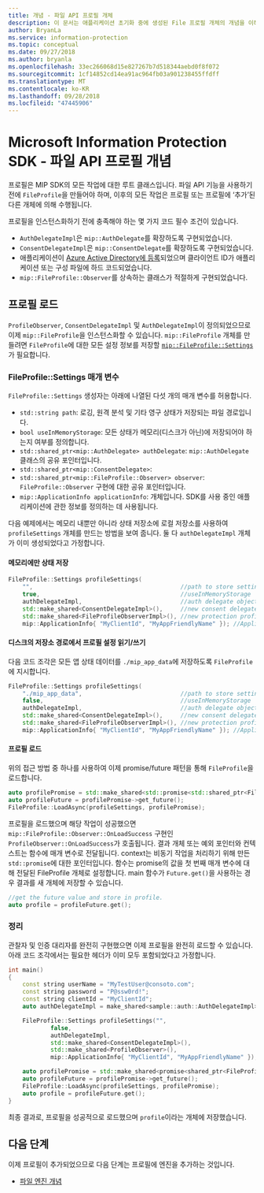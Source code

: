 ```yaml
---
title: 개념 - 파일 API 프로필 개체
description: 이 문서는 애플리케이션 초기화 중에 생성된 File 프로필 개체의 개념을 이해하는 데 도움이 됩니다.
author: BryanLa
ms.service: information-protection
ms.topic: conceptual
ms.date: 09/27/2018
ms.author: bryanla
ms.openlocfilehash: 33ec266068d15e827267b7d518344aebd0f8f072
ms.sourcegitcommit: 1cf14852cd14ea91ac964fb03a901238455ffdff
ms.translationtype: MT
ms.contentlocale: ko-KR
ms.lasthandoff: 09/28/2018
ms.locfileid: "47445906"
---
```

# <a name="microsoft-information-protection-sdk---file-api-profile-concepts"></a>Microsoft Information Protection SDK - 파일 API 프로필 개념

프로필은 MIP SDK의 모든 작업에 대한 루트 클래스입니다. 파일 API 기능을 사용하기 전에 `FileProfile`을 만들어야 하며, 이후의 모든 작업은 프로필 또는 프로필에 ‘추가’된 다른 개체에 의해 수행됩니다.

프로필을 인스턴스화하기 전에 충족해야 하는 몇 가지 코드 필수 조건이 있습니다.

- `AuthDelegateImpl`은 `mip::AuthDelegate`를 확장하도록 구현되었습니다.
- `ConsentDelegateImpl`은 `mip::ConsentDelegate`를 확장하도록 구현되었습니다.
- 애플리케이션이 [Azure Active Directory에 등록](/azure/active-directory/develop/quickstart-v1-integrate-apps-with-azure-ad.md)되었으며 클라이언트 ID가 애플리케이션 또는 구성 파일에 하드 코드되었습니다. 
- `mip::FileProfile::Observer`를 상속하는 클래스가 적절하게 구현되었습니다.

## <a name="load-a-profile"></a>프로필 로드

`ProfileObserver`, `ConsentDelegateImpl` 및 `AuthDelegateImpl`이 정의되었으므로 이제 `mip::FileProfile`을 인스턴스화할 수 있습니다. `mip::FileProfile` 개체를 만들려면 `FileProfile`에 대한 모든 설정 정보를 저장할 [`mip::FileProfile::Settings`](reference/class_mip_fileprofile_settings.md)가 필요합니다.

### <a name="fileprofilesettings-parameters"></a>FileProfile::Settings 매개 변수

`FileProfile::Settings` 생성자는 아래에 나열된 다섯 개의 매개 변수를 허용합니다.

- `std::string path`: 로깅, 원격 분석 및 기타 영구 상태가 저장되는 파일 경로입니다.
- `bool useInMemoryStorage`: 모든 상태가 메모리(디스크가 아닌)에 저장되어야 하는지 여부를 정의합니다.
- `std::shared_ptr<mip::AuthDelegate> authDelegate`: `mip::AuthDelegate` 클래스의 공유 포인터입니다. 
- `std::shared_ptr<mip::ConsentDelegate>`: 
- `std::shared_ptr<mip::FileProfile::Observer> observer`: `FileProfile::Observer` 구현에 대한 공유 포인터입니다.
- `mip::ApplicationInfo applicationInfo`: 개체입니다. SDK를 사용 중인 애플리케이션에 관한 정보를 정의하는 데 사용됩니다.

다음 예제에서는 메모리 내뿐만 아니라 상태 저장소에 로컬 저장소를 사용하여 `profileSettings` 개체를 만드는 방법을 보여 줍니다. 둘 다 `authDelegateImpl` 개체가 이미 생성되었다고 가정합니다.

#### <a name="store-state-in-memory-only"></a>메모리에만 상태 저장

```cpp
FileProfile::Settings profileSettings(
    "",                                          //path to store settings
    true,                                        //useInMemoryStorage
    authDelegateImpl,                            //auth delegate object
    std::make_shared<ConsentDelegateImpl>(),     //new consent delegate
    std::make_shared<FileProfileObserverImpl>(), //new protection profile observer
    mip::ApplicationInfo{ "MyClientId", "MyAppFriendlyName" }); //ApplicationInfo object
```

#### <a name="readwrite-profile-settings-from-storage-path-on-disk"></a>디스크의 저장소 경로에서 프로필 설정 읽기/쓰기

다음 코드 조각은 모든 앱 상태 데이터를 `./mip_app_data`에 저장하도록 `FileProfile`에 지시합니다.

```cpp
FileProfile::Settings profileSettings(
    "./mip_app_data",                            //path to store settings
    false,                                       //useInMemoryStorage
    authDelegateImpl,                            //auth delegate object
    std::make_shared<ConsentDelegateImpl>(),     //new consent delegate
    std::make_shared<FileProfileObserverImpl>(), //new protection profile observer
    mip::ApplicationInfo{ "MyClientId", "MyAppFriendlyName" }); //ApplicationInfo object
```

#### <a name="load-the-profile"></a>프로필 로드

위의 접근 방법 중 하나를 사용하여 이제 promise/future 패턴을 통해 `FileProfile`을 로드합니다.

```cpp
auto profilePromise = std::make_shared<std::promise<std::shared_ptr<FileProfile>>>();
auto profileFuture = profilePromise->get_future();
FileProfile::LoadAsync(profileSettings, profilePromise);
```

프로필을 로드했으며 해당 작업이 성공했으면 `mip::FileProfile::Observer::OnLoadSuccess` 구현인 `ProfileObserver::OnLoadSuccess`가 호출됩니다. 결과 개체 또는 예외 포인터와 컨텍스트는 함수에 매개 변수로 전달됩니다. context는 비동기 작업을 처리하기 위해 만든 `std::promise`에 대한 포인터입니다. 함수는 promise의 값을 첫 번째 매개 변수에 대해 전달된 FileProfile 개체로 설정합니다. main 함수가 `Future.get()`을 사용하는 경우 결과를 새 개체에 저장할 수 있습니다.

```cpp
//get the future value and store in profile. 
auto profile = profileFuture.get();
```

### <a name="putting-it-together"></a>정리

관찰자 및 인증 대리자를 완전히 구현했으면 이제 프로필을 완전히 로드할 수 있습니다. 아래 코드 조각에서는 필요한 헤더가 이미 모두 포함되었다고 가정합니다.

```cpp
int main()
{
    const string userName = "MyTestUser@consoto.com";
    const string password = "P@ssw0rd!";
    const string clientId = "MyClientId";
    auto authDelegateImpl = make_shared<sample::auth::AuthDelegateImpl>(userName, password, clientId);

    FileProfile::Settings profileSettings("",
            false,
            authDelegateImpl,
            std::make_shared<ConsentDelegateImpl>(),
            std::make_shared<ProfileObserver>(),
            mip::ApplicationInfo{ "MyClientId", "MyAppFriendlyName" });

    auto profilePromise = std::make_shared<promise<shared_ptr<FileProfile>>>();
    auto profileFuture = profilePromise->get_future();
    FileProfile::LoadAsync(profileSettings, profilePromise);
    auto profile = profileFuture.get();
}
```

최종 결과로, 프로필을 성공적으로 로드했으며 `profile`이라는 개체에 저장했습니다.

## <a name="next-steps"></a>다음 단계

이제 프로필이 추가되었으므로 다음 단계는 프로필에 엔진을 추가하는 것입니다. 

- [파일 엔진 개념](concept-profile-engine-file-engine-cpp.md)